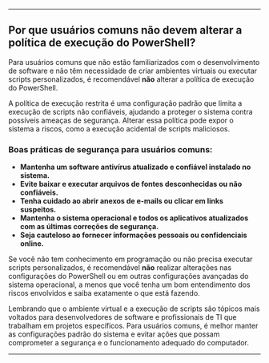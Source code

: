 

---

## Por que usuários comuns não devem alterar a política de execução do PowerShell?

Para usuários comuns que não estão familiarizados com o desenvolvimento de software e não têm necessidade de criar ambientes virtuais ou executar scripts personalizados, é recomendável **não** alterar a política de execução do PowerShell.

A política de execução restrita é uma configuração padrão que limita a execução de scripts não confiáveis, ajudando a proteger o sistema contra possíveis ameaças de segurança. Alterar essa política pode expor o sistema a riscos, como a execução acidental de scripts maliciosos.

### Boas práticas de segurança para usuários comuns:

- **Mantenha um software antivírus atualizado e confiável instalado no sistema.**
- **Evite baixar e executar arquivos de fontes desconhecidas ou não confiáveis.**
- **Tenha cuidado ao abrir anexos de e-mails ou clicar em links suspeitos.**
- **Mantenha o sistema operacional e todos os aplicativos atualizados com as últimas correções de segurança.**
- **Seja cauteloso ao fornecer informações pessoais ou confidenciais online.**

Se você não tem conhecimento em programação ou não precisa executar scripts personalizados, é recomendável **não** realizar alterações nas configurações do PowerShell ou em outras configurações avançadas do sistema operacional, a menos que você tenha um bom entendimento dos riscos envolvidos e saiba exatamente o que está fazendo.

Lembrando que o ambiente virtual e a execução de scripts são tópicos mais voltados para desenvolvedores de software e profissionais de TI que trabalham em projetos específicos. Para usuários comuns, é melhor manter as configurações padrão do sistema e evitar ações que possam comprometer a segurança e o funcionamento adequado do computador.

---